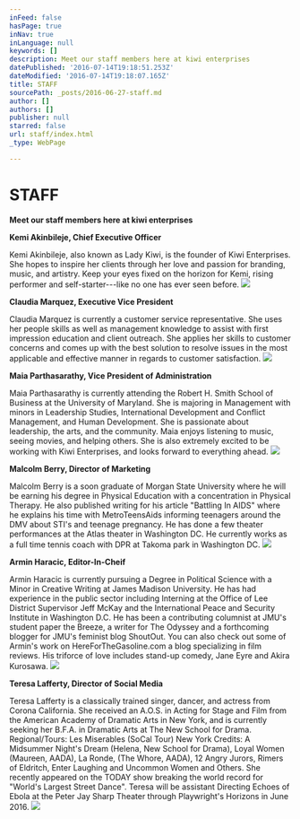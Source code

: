 ```yaml
---
inFeed: false
hasPage: true
inNav: true
inLanguage: null
keywords: []
description: Meet our staff members here at kiwi enterprises
datePublished: '2016-07-14T19:18:51.253Z'
dateModified: '2016-07-14T19:18:07.165Z'
title: STAFF
sourcePath: _posts/2016-06-27-staff.md
author: []
authors: []
publisher: null
starred: false
url: staff/index.html
_type: WebPage

---
```

# STAFF

**Meet our staff members here at kiwi enterprises**

**Kemi Akinbileje, Chief Executive Officer**

Kemi Akinbileje, also known as Lady Kiwi, is the founder of Kiwi Enterprises. She hopes to inspire her clients through her love and passion for branding, music, and artistry. Keep your eyes fixed on the horizon for Kemi, rising performer and self-starter---like no one has ever seen before.
![](https://the-grid-user-content.s3-us-west-2.amazonaws.com/b9e306b2-d2a5-4a5b-8ccd-4551f2236f95.jpg)

**Claudia Marquez, Executive Vice President**

Claudia Marquez is currently a customer service representative. She uses her people skills as well as management knowledge to assist with first impression education and client outreach. She applies her skills to customer concerns and comes up with the best solution to resolve issues in the most applicable and effective manner in regards to customer satisfaction.
![](https://the-grid-user-content.s3-us-west-2.amazonaws.com/6d499fdb-dcfc-44ed-90ef-bd4e87be72e3.jpg)

**Maia Parthasarathy, Vice President of Administration**

Maia Parthasarathy is currently attending the Robert H. Smith School of Business at the University of Maryland. She is majoring in Management with minors in Leadership Studies, International Development and Conflict Management, and Human Development. She is passionate about leadership, the arts, and the community. Maia enjoys listening to music, seeing movies, and helping others. She is also extremely excited to be working with Kiwi Enterprises, and looks forward to everything ahead.
![](https://the-grid-user-content.s3-us-west-2.amazonaws.com/0e8dd192-04b0-40d2-9006-2b87859d4c09.jpg)

**Malcolm Berry, Director of Marketing**

Malcolm Berry is a soon graduate of Morgan State University where he will be earning his degree in Physical Education with a concentration in Physical Therapy. He also published writing for his article "Battling In AIDS" where he explains his time with MetroTeensAids informing teenagers around the DMV about STI's and teenage pregnancy. He has done a few theater performances at the Atlas theater in Washington DC. He currently works as a full time tennis coach with DPR at Takoma park in Washington DC.
![](https://the-grid-user-content.s3-us-west-2.amazonaws.com/7965342a-15b4-487c-a087-b9d28426f06b.jpg)

**Armin Haracic, Editor-In-Cheif**

Armin Haracic is currently pursuing a Degree in Political Science with a Minor in Creative Writing at James Madison University. He has had experience in the public sector including Interning at the Office of Lee District Supervisor Jeff McKay and the International Peace and Security Institute in Washington D.C. He has been a contributing columnist at JMU's student paper the Breeze, a writer for The Odyssey and a forthcoming blogger for JMU's feminist blog ShoutOut. You can also check out some of Armin's work on HereForTheGasoline.com a blog specializing in film reviews. His triforce of love includes stand-up comedy, Jane Eyre and Akira Kurosawa.
![](https://the-grid-user-content.s3-us-west-2.amazonaws.com/37262719-f954-4ae8-9e4b-5336153fbd91.jpg)

**Teresa Lafferty, Director of Social Media**

Teresa Lafferty is a classically trained singer, dancer, and actress from Corona California. She received an A.O.S. in Acting for Stage and Film from the American Academy of Dramatic Arts in New York, and is currently seeking her B.F.A. in Dramatic Arts at The New School for Drama. Regional/Tours: Les Miserables (SoCal Tour) New York Credits: A Midsummer Night's Dream (Helena, New School for Drama), Loyal Women (Maureen, AADA), La Ronde, (The Whore, AADA), 12 Angry Jurors, Rimers of Eldritch, Enter Laughing and Uncommon Women and Others. She recently appeared on the TODAY show breaking the world record for "World's Largest Street Dance". Teresa will be assistant Directing Echoes of Ebola at the Peter Jay Sharp Theater through Playwright's Horizons in June 2016\.
![](https://the-grid-user-content.s3-us-west-2.amazonaws.com/d5c510cd-e164-4ab9-9dff-5e7b3828e658.jpg)